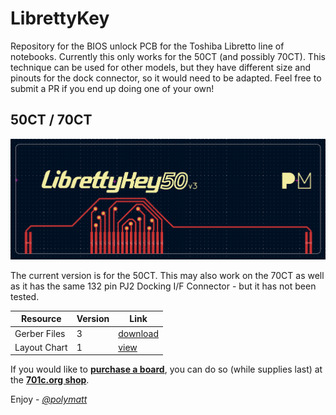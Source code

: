 # LibrettyKey
Repository for the BIOS unlock PCB for the Toshiba Libretto line of notebooks. Currently this only works for the 50CT (and possibly 70CT). This technique can be used for other models, but they have different size and pinouts for the dock connector, so it would need to be adapted. Feel free to submit a PR if you end up doing one of your own!

## 50CT / 70CT
![PCB Layout for the LibrettyKey50 v3](/models/50CT/images/pcb_layout.png)

The current version is for the 50CT. This may also work on the 70CT as well as it has the same 132 pin PJ2 Docking I/F Connector - but it has not been tested.

| Resource | Version | Link |
| -------- | ------- | ---- |
| Gerber Files | 3 | <a href="/models/50CT/gerber/LibrettyKey50_prodv3.zip">download</a> |
| Layout Chart | 1 | <a href="/models/50CT/50ct_layout.md">view</a>| 

If you would like to **<a href="https://www.701c.org/shop/p/librettykey50">purchase a board</a>**, you can do so (while supplies last) at the **<a href="https://www.701c.org/shop/p/librettykey50">701c.org shop</a>**.

Enjoy - *<a href="https://youtube.com/@polymatt">@polymatt</a>*



